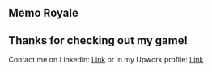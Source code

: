 
## Memo Royale

## Thanks for checking out my game!

Contact me on Linkedin: [Link](https://www.linkedin.com/in/ivo-pfaffen-720434147/)
or in my Upwork profile: [Link](https://www.upwork.com/o/profiles/users/~01b4ca2447f4dfe3cd/)
